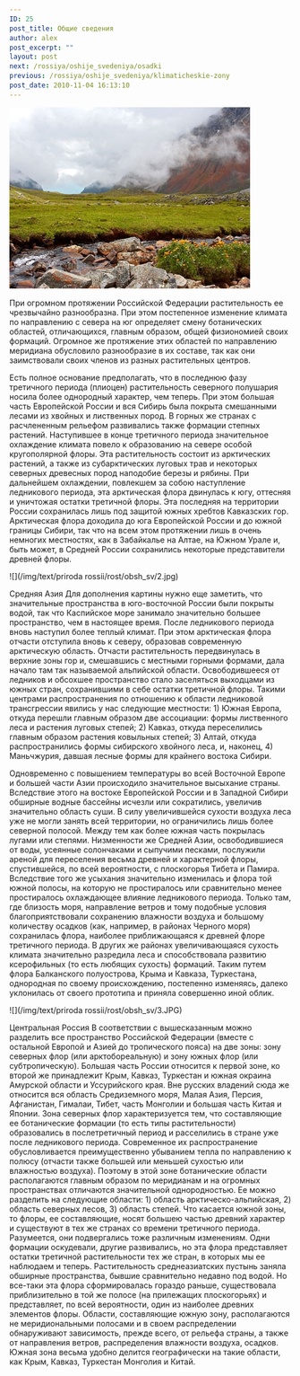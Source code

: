 ```yaml
---
ID: 25
post_title: Общие сведения
author: alex
post_excerpt: ""
layout: post
next: /rossiya/oshije_svedeniya/osadki
previous: /rossiya/oshije_svedeniya/klimaticheskie-zony
post_date: 2010-11-04 16:13:10
---
```


 

![](/img/book/592.jpg)

При огромном протяжении Российской Федерации растительность ее чрезвычайно разнообразна. При этом постепенное изменение климата по направлению с севера на юг определяет смену ботанических областей, отличающихся, главным образом, общей физиономией своих формаций. Огромное же протяжение этих областей по направлению меридиана обусловило разнообразие в их составе, так как они заимствовали своих членов из разных растительных центров. 
  
Есть полное основание предполагать, что в последнюю фазу третичного периода (плиоцен) растительность северного полушария носила более однородный характер, чем теперь. При этом большая часть Европейской России и вся Сибирь была покрыта смешанными лесами из хвойных и лиственных пород. В горных же странах с расчлененным рельефом развивались также формации степных растений. Наступившее в конце третичного периода значительное охлаждение климата повело к образованию на севере особой кругополярной флоры. Эта растительность состоит из арктических растений, а также из субарктических луговых трав и некоторых северных древесных пород наподобие березы и рябины. 
При дальнейшем охлаждении, повлекшем за собою наступление ледникового периода, эта арктическая флора двинулась к югу, оттесняя и уничтожая остатки третичной флоры. Эта последняя на территории России сохранилась лишь под защитой южных хребтов Кавказских гор. Арктическая флора доходила до юга Европейской России и до южной границы Сибири, так что на всем этом протяжении лишь в очень немногих местностях, как в Забайкалье на Алтае, на Южном Урале и, быть может, в Средней России сохранились некоторые представители древней флоры. 


![](/img/text/priroda rossii/rost/obsh_sv/2.jpg)

Средняя Азия 
Для дополнения картины нужно еще заметить, что значительные пространства в юго-восточной России были покрыты водой, так что Каспийское море занимало значительно большее пространство, чем в настоящее время. После ледникового периода вновь наступил более теплый климат. При этом арктическая флора отчасти отступила вновь к северу, образовав современную арктическую область. Отчасти растительность передвинулась в верхние зоны гор и, смешавшись с местными горными формами, дала начало там так называемой альпийской области. 
Освободившееся от ледников и обсохшее пространство стало заселяться выходцами из южных стран, сохранившими в себе остатки третичной флоры. Такими центрами распространения по отношению к области ледниковой трансгрессии явились у нас следующие местности: 1) Южная Европа, откуда перешли главным образом две ассоциации: формы лиственного леса и растения луговых степей; 2) Кавказ, откуда переселились главным образом растения ковыльных степей; 3) Алтай, откуда распространились формы сибирского хвойного леса, и, наконец, 4) Маньчжурия, давшая лесные формы для крайнего востока Сибири.  
  
Одновременно с повышением температуры во всей Восточной Европе и большей части Азии происходило значительное высыхание страны. Вследствие этого на востоке Европейской России и в Западной Сибири обширные водные бассейны исчезли или сократились, увеличив значительно область суши. В силу увеличившейся сухости воздуха леса уже не могли занять всей территории, но ограничились лишь более северной полосой. Между тем как более южная часть покрылась лугами или степями. 
Низменности же Средней Азии, освободившиеся от воды, усеянные солончаками и сыпучими песками, послужили ареной для переселения весьма древней и характерной флоры, спустившейся, по всей вероятности, с плоскогорья Тибета и Памира. Вследствие того же усыхания значительно изменилась и флора той южной полосы, на которую не простиралось или сравнительно менее простиралось охлаждающее влияние ледникового периода. Только там, где близость моря, направление ветров и тому подобные условия благоприятствовали сохранению влажности воздуха и большому количеству осадков (как, например, в районах Черного моря) сохранилась флора, наиболее приближающаяся к древней флоре третичного периода. В других же районах увеличивающаяся сухость климата значительно разредила леса и способствовала развитию ксерофильных (то есть любящих сухость) формаций. Таким путем флора Балканского полуострова, Крыма и Кавказа, Туркестана, однородная по своему происхождению, постепенно изменяясь, далеко уклонилась от своего прототипа и приняла совершенно иной облик. 


![](/img/text/priroda rossii/rost/obsh_sv/3.JPG)

Центральная Россия 
В соответствии с вышесказанным можно разделить все пространство Российской Федерации (вместе с остальной Европой и Азией до тропического пояса) на две зоны: зону северных флор (или арктобореальную) и зону южных флор (или субтропическую). Большая часть России относится к первой зоне, ко второй же принадлежит Крым, Кавказ, Туркестан и южная окраина Амурской области и Уссурийского края. Вне русских владений сюда же относится вся область Средиземного моря, Малая Азия, Персия, Афганистан, Гималаи, Тибет, часть Монголии и большая часть Китая и Японии. 
Зона северных флор характеризуется тем, что составляющие ее ботанические формации (то есть типы растительности) образовались в послетретичный период и расселились в стране уже после ледникового периода. Современное их распространение обусловливается преимущественно убыванием тепла по направлению к полюсу (отчасти также большей или меньшей сухостью или влажностью воздуха). Поэтому в этой зоне ботанические области располагаются главным образом по меридианам и на огромных пространствах отличаются значительной однородностью. Ее можно разделить на следующие области: 1) область арктическо-альпийская, 2) область северных лесов, 3) область степей.
Что касается южной зоны, то флоры, ее составляющие, носят большею частью древний характер и существуют в тех же странах со времени третичного периода. Разумеется, они подвергались тоже различным изменениям. Одни формации оскудевали, другие развивались, но эта флора представляет остатки третичной растительности тех же стран, в которых мы ее наблюдаем и теперь. Растительность среднеазиатских пустынь заняла обширные пространства, бывшие сравнительно недавно под водой. Но все-таки эта флора сформировалась гораздо раньше, существовала приблизительно в той же полосе (на прилежащих плоскогорьях) и представляет, по всей вероятности, один из наиболее древних элементов флоры. 
Области, составляющие южную зону, располагаются не меридиональными полосами и в своем распределении обнаруживают зависимость, прежде всего, от рельефа страны, а также от направления ветров, распределения влажности воздуха, осадков. Южная зона весьма удобно делится географически на такие области, как Крым, Кавказ, Туркестан Монголия и Китай.